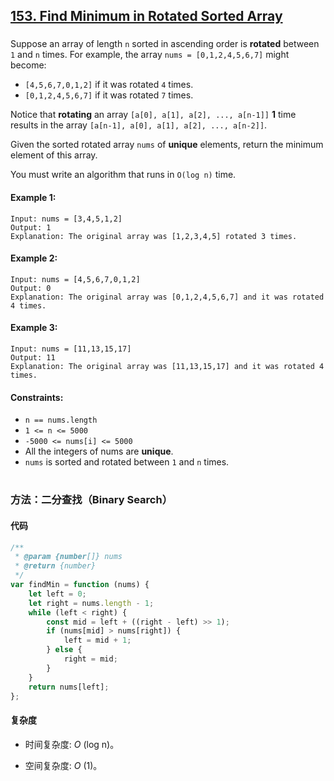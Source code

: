 ## [153. Find Minimum in Rotated Sorted Array](https://leetcode.com/problems/find-minimum-in-rotated-sorted-array/)

###

Suppose an array of length `n` sorted in ascending order is **rotated** between `1` and `n` times. For example, the array `nums = [0,1,2,4,5,6,7]` might become:

-   `[4,5,6,7,0,1,2]` if it was rotated `4` times.
-   `[0,1,2,4,5,6,7]` if it was rotated `7` times.

Notice that **rotating** an array `[a[0], a[1], a[2], ..., a[n-1]]` **1** time results in the array `[a[n-1], a[0], a[1], a[2], ..., a[n-2]]`.

Given the sorted rotated array `nums` of **unique** elements, return the minimum element of this array.

You must write an algorithm that runs in `O(log n)` time.

#### Example 1:

```
Input: nums = [3,4,5,1,2]
Output: 1
Explanation: The original array was [1,2,3,4,5] rotated 3 times.
```

#### Example 2:

```
Input: nums = [4,5,6,7,0,1,2]
Output: 0
Explanation: The original array was [0,1,2,4,5,6,7] and it was rotated 4 times.
```

#### Example 3:

```
Input: nums = [11,13,15,17]
Output: 11
Explanation: The original array was [11,13,15,17] and it was rotated 4 times.
```

#### Constraints:

-   `n == nums.length`
-   `1 <= n <= 5000`
-   `-5000 <= nums[i] <= 5000`
-   All the integers of nums are **unique**.
-   `nums` is sorted and rotated between `1` and `n` times.

#

### 方法：二分查找（Binary Search）

#### 代码

```javascript
/**
 * @param {number[]} nums
 * @return {number}
 */
var findMin = function (nums) {
    let left = 0;
    let right = nums.length - 1;
    while (left < right) {
        const mid = left + ((right - left) >> 1);
        if (nums[mid] > nums[right]) {
            left = mid + 1;
        } else {
            right = mid;
        }
    }
    return nums[left];
};
```

#### 复杂度

-   时间复杂度: _O_ (log n)。

-   空间复杂度: _O_ (1)。

